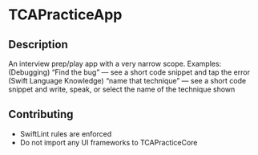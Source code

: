 # TCAPracticeApp

## Description
An interview prep/play app with a very narrow scope.
Examples:
(Debugging) “Find the bug” — see a short code snippet and tap the error
(Swift Language Knowledge) “name that technique” — see a short code snippet and write, speak, or select the name of the technique shown

## Contributing
- SwiftLint rules are enforced
- Do not import any UI frameworks to TCAPracticeCore
